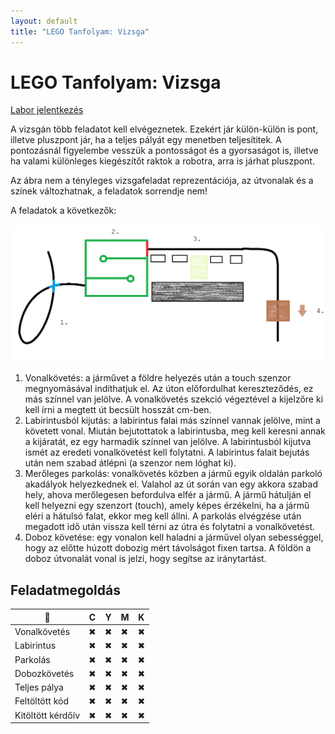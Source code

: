 ```yaml
---
layout: default
title: "LEGO Tanfolyam: Vizsga"
---
```


# LEGO Tanfolyam: Vizsga

[Labor jelentkezés](https://docs.google.com/spreadsheets/d/1lt8gPLnYQvEIFRB4rFeru4NEq2DuSnXrWQCVYwpndjw/edit#gid=126259014)

A vizsgán több feladatot kell elvégeznetek. Ezekért jár külön-külön is pont, illetve pluszpont jár, ha a teljes pályát egy menetben teljesítitek. A pontozásnál figyelembe vesszük a pontosságot és a gyorsaságot is, illetve ha valami különleges kiegészítőt raktok a robotra, arra is járhat pluszpont.

Az ábra nem a tényleges vizsgafeladat reprezentációja, az útvonalak és a színek változhatnak, a feladatok sorrendje nem!

A feladatok a következők:

![Vizsgafeladat](/images/tanfolyam/vizsga.png)

1. Vonalkövetés: a járművet a földre helyezés után a touch szenzor megnyomásával indíthatjuk el. Az úton előfordulhat kereszteződés, ez más színnel van jelölve. A vonalkövetés szekció végeztével a kijelzőre ki kell írni a megtett út becsült hosszát cm-ben.
2. Labirintusból kijutás: a labirintus falai más színnel vannak jelölve, mint a követett vonal. Miután bejutottatok a labirintusba, meg kell keresni annak a kijáratát, ez egy harmadik színnel van jelölve. A labirintusból kijutva ismét az eredeti vonalkövetést kell folytatni. A labirintus falait bejutás után nem szabad átlépni (a szenzor nem lóghat ki).
3. Merőleges parkolás: vonalkövetés közben a jármű egyik oldalán parkoló akadályok helyezkednek el. Valahol az út során van egy akkora szabad hely, ahova merőlegesen befordulva elfér a jármű. A jármű hátulján el kell helyezni egy szenzort (touch), amely képes érzékelni, ha a jármű eléri a hátulsó falat, ekkor meg kell állni. A parkolás elvégzése után megadott idő után vissza kell térni az útra és folytatni a vonalkövetést.
4. Doboz követése: egy vonalon kell haladni a járművel olyan sebességgel, hogy az előtte húzott dobozig mért távolságot fixen tartsa. A földön a doboz útvonalát vonal is jelzi, hogy segítse az iránytartást.

## Feladatmegoldás

| 🙉 | C | Y | M | K |
|---|---|---|---|---|
| Vonalkövetés | ✖ | ✖ | ✖ | ✖ |
| Labirintus | ✖ | ✖ | ✖ | ✖ |
| Parkolás | ✖ | ✖ | ✖ | ✖ |
| Dobozkövetés | ✖ | ✖ | ✖ | ✖ |
| Teljes pálya | ✖ | ✖ | ✖ | ✖ |
| Feltöltött kód | ✖ | ✖ | ✖ | ✖ |
| Kitöltött kérdőív | ✖ | ✖ | ✖ | ✖ |
